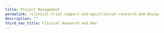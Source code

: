```yaml
---
title: Project Management
permalink: /clinical-trial-support-and-ops/clinical-research-and-dev/project-management/
description: ""
third_nav_title: Clinical Research and Dev
---
```

